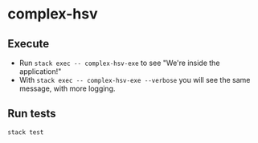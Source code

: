 # complex-hsv

## Execute

* Run `stack exec -- complex-hsv-exe` to see "We're inside the application!"
* With `stack exec -- complex-hsv-exe --verbose` you will see the same message, with more logging.

## Run tests

`stack test`
